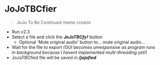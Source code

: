# JoJoTBCfier
> JoJo To Be Continued meme creator

* Run v2.3
* Select a file and click the _**JoJoTBCfy!**_ button
  * Optional 'Mute original audio' button to... mute original audio...
* Wait for the file to export _(GUI becomes unresponsive as program runs in background because I havent implemented multi-threading yet!)_
* JoJoTBCfied file will be saved in _**/jojofied**_
